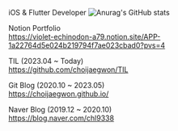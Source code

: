 iOS & Flutter Developer
![Anurag's GitHub stats](https://github-readme-stats.vercel.app/api?username=choijaegwon&show_icons=true&theme=dark)

Notion Portfolio   
https://violet-echinodon-a79.notion.site/APP-1a22764d5e024b219794f7ae023cbad0?pvs=4  

TIL (2023.04 ~ Today)   
https://github.com/choijaegwon/TIL  

Git Blog (2020.10 ~ 2023.05)  
https://choijaegwon.github.io/  

Naver Blog (2019.12 ~ 2020.10)    
https://blog.naver.com/chl9338  
